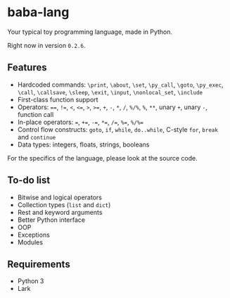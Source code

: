 # baba-lang

Your typical toy programming language, made in Python.

Right now in version `0.2.6`.

## Features
- Hardcoded commands: `\print`, `\about`, `\set`, `\py_call`, `\goto`, `\py_exec`, `\call`, `\callsave`, `\sleep`, `\exit`, `\input`, `\nonlocal_set`, `\include`
- First-class function support
- Operators: `==`, `!=`, `<`, `<=`, `>`, `>=`, `+`, `-`, `*`, `/`, `%/%`, `%`, `**`, unary `+`, unary `-`, function call
- In-place operators: `=`, `+=`, `-=`, `*=`, `/=`, `%=`, `%/%=`
- Control flow constructs: `goto`, `if`, `while`, `do..while`, C-style `for`, `break` and `continue`
- Data types: integers, floats, strings, booleans

For the specifics of the language, please look at the source code.

## To-do list
- Bitwise and logical operators
- Collection types (`list` and `dict`)
- Rest and keyword arguments
- Better Python interface
- OOP
- Exceptions
- Modules

## Requirements
- Python 3
- Lark
